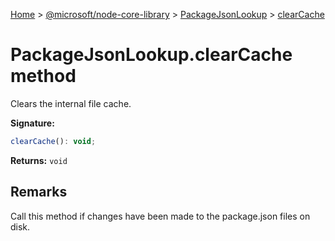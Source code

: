 [Home](./index) &gt; [@microsoft/node-core-library](./node-core-library.md) &gt; [PackageJsonLookup](./node-core-library.packagejsonlookup.md) &gt; [clearCache](./node-core-library.packagejsonlookup.clearcache.md)

# PackageJsonLookup.clearCache method

Clears the internal file cache.

**Signature:**
```javascript
clearCache(): void;
```
**Returns:** `void`

## Remarks

Call this method if changes have been made to the package.json files on disk.
